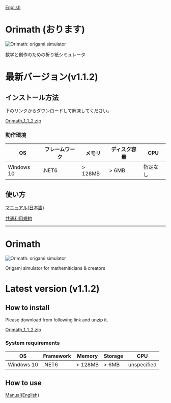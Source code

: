 [English](#Orimath)

# Orimath (おります)
![Orimath: origami simulator](https://repository-images.githubusercontent.com/257803170/ee3ede80-7eda-11eb-8898-0ae61660c3e2)


数学と創作のための折り紙シミュレータ

# 最新バージョン(v1.1.2)

## インストール方法

下のリンクからダウンロードして解凍してください。

[Orimath_1_1_2.zip](https://github.com/mino-ri/Orimath/releases/download/v1.1.2/Orimath_1_1_2.zip)

### 動作環境

| OS | フレームワーク | メモリ | ディスク容量 | CPU |
| --- | --- | --- | --- | --- |
| Windows 10 | .NET6 | > 128MB | > 6MB | 指定なし |

## 使い方

[マニュアル(日本語)](https://github.com/mino-ri/Orimath/blob/master/Documents/ja/manual.md)

[共通利用規約](https://twpf.jp/hojo_origami)

---

# Orimath
![Orimath: origami simulator](https://repository-images.githubusercontent.com/257803170/ee3ede80-7eda-11eb-8898-0ae61660c3e2)

Origami simulator for mathemiticians & creators

# Latest version (v1.1.2)

## How to install

Please download from following link and unzip it.

[Orimath_1_1_2.zip](https://github.com/mino-ri/Orimath/releases/download/v1.1.2/Orimath_1_1_2.zip)

### System requirements

| OS | Framework | Memory | Storage | CPU |
| --- | --- | --- | --- | --- |
| Windows 10 | .NET6 | > 128MB | > 6MB | unspecified |

## How to use

[Manual(English)](https://github.com/mino-ri/Orimath/blob/master/Documents/en/manual.md)
